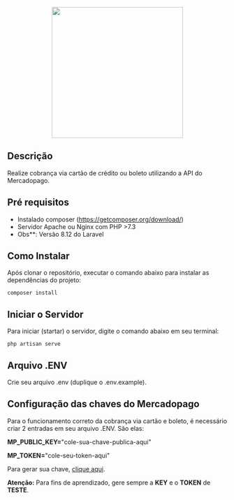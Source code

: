 <p align="center"><a href="https://www.mercadopago.com.br/developers/pt/guides/online-payments/checkout-api/receiving-payment-by-card" target="_blank"><img src="https://wesleydesign.com.br/projetos/github/laravel-mercadopago.png" width="300"></a></p>


## Descrição
Realize cobrança via cartão de crédito ou boleto utilizando a API do Mercadopago.


## Pré requisitos
- Instalado composer (https://getcomposer.org/download/)
- Servidor Apache ou Nginx com PHP >7.3
- Obs**: Versão 8.12 do Laravel


## Como Instalar

Após clonar o repositório, executar o comando abaixo para instalar as dependências do projeto:


```
composer install
```

## Iniciar o Servidor

Para iniciar (startar) o servidor, digite o comando abaixo em seu terminal:

```
php artisan serve
```

## Arquivo .ENV

Crie seu arquivo .env (duplique o .env.example).

## Configuração das chaves do Mercadopago

Para o funcionamento correto da cobrança via cartão e boleto, é necessário criar 2 entradas em seu arquivo .ENV. São elas:


**MP_PUBLIC_KEY=**"cole-sua-chave-publica-aqui"

**MP_TOKEN=**"cole-seu-token-aqui"


Para gerar sua chave, <a href="https://www.mercadopago.com.br/mlb/account/credentials">clique aqui</a>. 

**Atenção:** Para fins de aprendizado, gere sempre a **KEY** e o **TOKEN** de **TESTE**.
